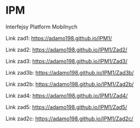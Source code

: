 # IPM
Interfejsy Platform Mobilnych

Link zad1:
https://adamo198.github.io/IPM1/

Link zad2:
https://adamo198.github.io/IPM1/Zad2/

Link zad3:
https://adamo198.github.io/IPM1/Zad3/

Link zad3b:
https://adamo198.github.io/IPM1/Zad3b/

Link zad2b:
https://adamo198.github.io/IPM1/Zad2b/

Link zad4:
https://adamo198.github.io/IPM1/Zad4/

Link zad5:
https://adamo198.github.io/IPM1/Zad5/

Link zad2c:
https://adamo198.github.io/IPM1/Zad2c/
